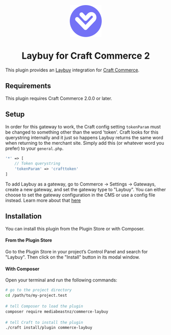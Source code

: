 <p align="center"><img src="./src/icon.svg" width="100" height="100" alt="Laybuy for Craft Commerce icon"></p>

<h1 align="center">Laybuy for Craft Commerce 2</h1>

This plugin provides an [Laybuy](https://www.laybuy.com) integration for [Craft Commerce](https://craftcms.com/commerce).

## Requirements

This plugin requires Craft Commerce 2.0.0 or later.

## Setup

In order for this gateway to work, the Craft config setting `tokenParam` must be changed to something other than the word 'token'. Craft looks for this querystring internally and it just so happens Laybuy returns the same word when returning to the merchant site. Simply add this (or whatever word you prefer) to your `general.php`.

```php
'*' => [
    // Token querystring
    'tokenParam' => 'crafttoken'
]
```

To add Laybuy as a gateway, go to Commerce → Settings → Gateways, create a new gateway, and set the gateway type to "Laybuy".
You can either choose to set the gateway configuration in the CMS or use a config file instead. Learn more about that [here](https://docs.craftcms.com/commerce/v2/gateway-config.html#gateway-configuration)

## Installation

You can install this plugin from the Plugin Store or with Composer.

#### From the Plugin Store

Go to the Plugin Store in your project’s Control Panel and search for "Laybuy". Then click on the "Install" button in its modal window.

#### With Composer

Open your terminal and run the following commands:

```bash
# go to the project directory
cd /path/to/my-project.test

# tell Composer to load the plugin
composer require mediabeastnz/commerce-laybuy

# tell Craft to install the plugin
./craft install/plugin commerce-laybuy
```